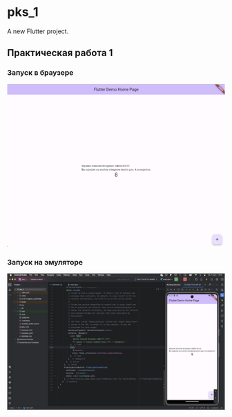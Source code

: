 # pks_1

A new Flutter project.

## Практическая работа 1

### Запуск в браузере
![Alt-текст](/images/pks_1_1.png "С браузера")

### Запуск на эмуляторе
![Alt-текст](/images/pks_1_2.png "С эмулятора")


